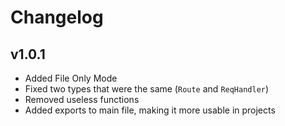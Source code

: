# Changelog

## v1.0.1
- Added File Only Mode
- Fixed two types that were the same (``Route`` and ``ReqHandler``)
- Removed useless functions
- Added exports to main file, making it more usable in projects
